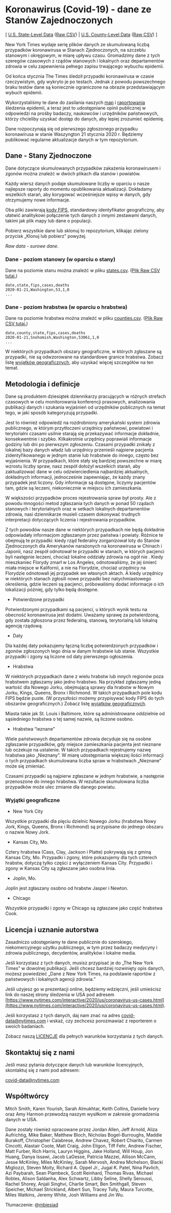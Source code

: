 # Koronawirus (Covid-19) - dane ze Stanów Zajednoczonych

[ [U.S. State-Level Data](us-states.csv) ([Raw CSV](https://raw.githubusercontent.com/nytimes/covid-19-data/master/us-states.csv)) | [U.S. County-Level Data](us-counties.csv) ([Raw CSV](https://raw.githubusercontent.com/nytimes/covid-19-data/master/us-counties.csv)) ]

New York Times wydaje serię plików danych ze skumulowaną liczbą przypadków koronawirusa w Stanach Zjednoczonych, na szczeblu stanowym i okręgowym, w miarę upływu czasu. Gromadzimy dane z tych szeregów czasowych z rządów stanowych i lokalnych oraz departamentów zdrowia w celu zapewnienia pełnego zapisu trwającego wybuchu epidemii.

Od końca stycznia The Times śledził przypadki koronawirusa w czasie rzeczywistym, gdy wykryto je po testach. Jednak z powodu powszechnego braku testów dane są koniecznie ograniczone na obrazie przedstawiającym wybuch epidemii.

Wykorzystaliśmy te dane do zasilania naszych [map](https://www.nytimes.com/interactive/2020/us/coronavirus-us-cases.html) i [raportowania](https://www.nytimes.com/coronavirus) śledzenia epidemii, a teraz jest to udostępniane opinii publicznej w odpowiedzi na prośby badaczy, naukowców i urzędników państwowych, którzy chcieliby uzyskać dostęp do danych, aby lepiej zrozumieć epidemię.

Dane rozpoczynają się od pierwszego zgłoszonego przypadku koronawirusa w stanie Waszyngton 21 stycznia 2020 r. Będziemy publikować regularne aktualizacje danych w tym repozytorium.

## Dane - Stany Zjednoczone

Dane dotyczące skumulowanych przypadków zakażenia koronawirusem i zgonów można znaleźć w dwóch plikach dla stanów i powiatów.

Każdy wiersz danych podaje skumulowane liczby w oparciu o nasze najlepsze raporty do momentu opublikowania aktualizacji. Dokładamy wszelkich starań, aby korygować wcześniejsze wpisy w danych, gdy otrzymujemy nowe informacje.

Oba pliki zawierają [kody FIPS](https://www.census.gov/quickfacts/fact/note/US/fips), standardowy identyfikator geograficzny, aby ułatwić analitykowi połączenie tych danych z innymi zestawami danych, takimi jak plik mapy lub dane o populacji.

Pobierz wszystkie dane lub sklonuj to repozytorium, klikając zielony przycisk „Klonuj lub pobierz” powyżej.

*Raw data - surowe dane.*

### Dane - poziom stanowy (w oparciu o stany)

Dane na poziomie stanu można znaleźć w pliku [states.csv](us-states.csv). ([Plik Raw CSV tutaj.](https://raw.githubusercontent.com/nytimes/covid-19-data/master/us-states.csv))

```
date,state,fips,cases,deaths
2020-01-21,Washington,53,1,0
...
```

### Dane - poziom hrabstwa (w oparciu o hrabstwa)

Dane na poziomie hrabstwa można znaleźć w pliku [counties.csv](us-counties.csv). ([Plik Raw CSV tutaj.](https://raw.githubusercontent.com/nytimes/covid-19-data/master/us-counties.csv))

```
date,county,state,fips,cases,deaths
2020-01-21,Snohomish,Washington,53061,1,0
...
```

W niektórych przypadkach obszary geograficzne, w których zgłaszane są przypadki, nie są odwzorowane na standardowe granice hrabstwa. Zobacz listę [wyjątków geograficznych](#geographic-exceptions), aby uzyskać więcej szczegółów na ten temat.

## Metodologia i definicje

Dane są produktem dziesiątek dziennikarzy pracujących w różnych strefach czasowych w celu monitorowania konferencji prasowych, analizowania publikacji danych i szukania wyjaśnień od urzędników publicznych na temat tego, w jaki sposób kategoryzują przypadki.

Jest to również odpowiedź na rozdrobniony amerykański system zdrowia publicznego, w którym przytłoczeni urzędnicy państwowi, powiatowi i terytorialni czasami usilnie starają się przekazywać informacje dokładnie, konsekwentnie i szybko. Kilkakrotnie urzędnicy poprawiali informacje godziny lub dni po pierwszym zgłoszeniu. Czasami przypadki znikały z lokalnej bazy danych władz lub urzędnicy przenieśli najpierw pacjenta zidentyfikowanego w jednym stanie lub hrabstwie do innego, często bez wyjaśnienia. W przypadkach, które stały się bardziej powszechne w miarę wzrostu liczby spraw, nasz zespół dołożył wszelkich starań, aby zaktualizować dane w celu odzwierciedlenia najbardziej aktualnych, dokładnych informacji, jednocześnie zapewniając, że każdy znany przypadek jest liczony.
Gdy informacje są dostępne, liczymy pacjentów tam, gdzie są leczeni, niekoniecznie w miejscu ich zamieszkania.

W większości przypadków proces rejestrowania spraw był prosty. Ale z powodu mnogości metod zgłaszania tych danych w ponad 50 rządach stanowych i terytorialnych oraz w setkach lokalnych departamentów zdrowia, nasi dziennikarze musieli czasem dokonywać trudnych interpretacji dotyczących liczenia i rejestrowania przypadków.

Z tych powodów nasze dane w niektórych przypadkach nie będą dokładnie odpowiadały informacjom zgłaszanym przez państwa i powiaty. Różnice te obejmują te przypadki: kiedy rząd federalny zorganizował loty do Stanów Zjednoczonych dla Amerykanów narażonych na koronawirusa w Chinach i Japonii, nasz zespół odnotował te przypadki w stanach, w których pacjenci byli następnie leczeni, chociaż lokalne oddziały zdrowia na ogół nie . Kiedy mieszkaniec Florydy zmarł w Los Angeles, odnotowaliśmy, że jej śmierć miała miejsce w Kalifornii, a nie na Florydzie, chociaż urzędnicy na Florydzie odnotowali jej przypadek we własnych aktach. A kiedy urzędnicy w niektórych stanach zgłosili nowe przypadki bez natychmiastowego określenia, gdzie leczeni są pacjenci, próbowaliśmy dodać informacje o ich lokalizacji później, gdy tylko będą dostępne.

* Potwierdzone przypadki

Potwierdzonymi przypadkami są pacjenci, u których wynik testu na obecność koronawirusa jest dodatni. Uważamy sprawę za potwierdzoną, gdy została zgłoszona przez federalną, stanową, terytorialną lub lokalną agencję rządową.

* Daty

Dla każdej daty pokazujemy łączną liczbę potwierdzonych przypadków i zgonów zgłoszonych tego dnia w danym hrabstwie lub stanie. Wszystkie przypadki i zgony są liczone od daty pierwszego ogłoszenia.

* Hrabstwa

W niektórych przypadkach dane z wielu hrabstw lub innych regionów poza hrabstwem zgłaszamy jako jedno hrabstwo. Na przykład zgłaszamy jedną wartość dla Nowego Jorku, obejmującą sprawy dla hrabstw w Nowym Jorku, Kings, Queens, Bronx i Richmond. W takich przypadkach pole kodu FIPS będzie puste. (W przyszłości możemy przypisywać kody FIPS do tych obszarów geograficznych.) Zobacz listę [wyjątków geograficznych](#geographic-exceptions). 

Miasta takie jak St. Louis i Baltimore, które są administrowane oddzielnie od sąsiedniego hrabstwa o tej samej nazwie, są liczone osobno.

* Hrabstwa “ieznane”

Wiele państwowych departamentów zdrowia decyduje się na osobne zgłaszanie przypadków, gdy miejsce zamieszkania pacjenta jest nieznane lub oczekuje na ustalenie. W takich przypadkach rejestrujemy nazwę hrabstwa jako „Nieznany”. W miarę udostępniania większej ilości informacji o tych przypadkach skumulowana liczba spraw w hrabstwach „Nieznane” może się zmieniać.

Czasami przypadki są najpierw zgłaszane w jednym hrabstwie, a następnie przenoszone do innego hrabstwa. W rezultacie skumulowana liczba przypadków może ulec zmianie dla danego powiatu.

### Wyjątki geograficzne

* New York City

Wszystkie przypadki dla pięciu dzielnic Nowego Jorku (hrabstwa Nowy Jork, Kings, Queens, Bronx i Richmond) są przypisane do jednego obszaru o nazwie Nowy Jork.

* Kansas City, Mo.

Cztery hrabstwa (Cass, Clay, Jackson i Platte) pokrywają się z gminą Kansas City, Mo. Przypadki i zgony, które pokazujemy dla tych czterech hrabstw, dotyczą tylko części z wyłączeniem Kansas City. Przypadki i zgony w Kansas City są zgłaszane jako osobna linia.

* Joplin, Mo.

Joplin jest zgłaszany osobno od hrabstw Jasper i Newton.

* Chicago

Wszystkie przypadki i zgony w Chicago są zgłaszane jako część hrabstwa Cook.


## Licencja i uznanie autorstwa

Zasadniczo udostępniamy te dane publicznie do szerokiego, niekomercyjnego użytku publicznego, w tym przez badaczy medycyny i zdrowia publicznego, decydentów, analityków i lokalne media.

Jeśli korzystasz z tych danych, musisz przypisać je do „The New York Times” w dowolnej publikacji. Jeśli chcesz bardziej rozwinięty opis danych, możesz powiedzieć „Dane z New York Times, na podstawie raportów z państwowych i lokalnych agencji zdrowia.”

Jeśli użyjesz go w prezentacji online, będziemy wdzięczni, jeśli umieścisz link do naszej strony śledzenia w USA pod adresem [https://www.nytimes.com/interactive/2020/us/coronavirus-us-cases.html](https://www.nytimes.com/interactive/2020/us/coronavirus-us-cases.html).

Jeśli korzystasz z tych danych, daj nam znać na adres covid-data@nytimes.com i wskaż, czy zechcesz porozmawiać z reporterem o swoich badaniach.

Zobacz naszą [LICENCJĘ](LICENSE) dla pełnych warunków korzystania z tych danych.


## Skontaktuj się z nami

Jeśli masz pytania dotyczące danych lub warunków licencyjnych, skontaktuj się z nami pod adresem:

covid-data@nytimes.com


## Współtwórcy

Mitch Smith, Karen Yourish, Sarah Almukhtar, Keith Collins, Danielle Ivory oraz Amy Harmon przewodzą naszym wysiłkom w zakresie gromadzenia danych w USA.

Dane zostały również opracowane przez Jordan Allen, Jeff Arnold, Aliza Aufrichtig, Mike Baker, Matthew Bloch, Nicholas Bogel-Burroughs, Maddie Burakoff, Christopher Calabrese, Andrew Chavez, Robert Chiarito, Carmen Cincotti, Alastair Coote, Matt Craig, John Eligon, Tiff Fehr, Andrew Fischer, Matt Furber, Rich Harris, Lauryn Higgins, Jake Holland, Will Houp, Jon Huang, Danya Issawi, Jacob LaGesse, Patricia Mazzei, Allison McCann, Jesse McKinley, Miles McKinley, Sarah Mervosh, Andrea Michelson, Blacki Migliozzi, Steven Moity, Richard A. Oppel Jr., Jugal K. Patel, Nina Pavlich, Azi Paybarah, Sean Plambeck, Scott Reinhard, Thomas Rivas, Michael Robles, Alison Saldanha, Alex Schwartz, Libby Seline, Shelly Seroussi, Rachel Shorey, Anjali Singhvi, Charlie Smart, Ben Smithgall, Steven Speicher, Michael Strickland, Albert Sun, Tracey Tully, Maura Turcotte, Miles Watkins, Jeremy White, Josh Williams and Jin Wu.

Tłumaczenie: @[mbiesiad](https://github.com/mbiesiad)
